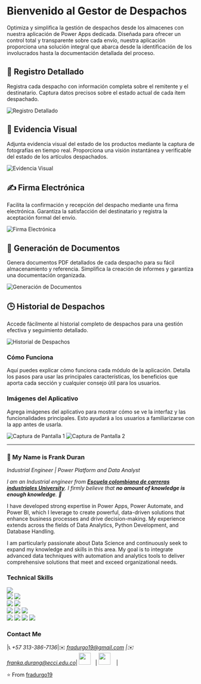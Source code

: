 # Bienvenido al Gestor de Despachos

Optimiza y simplifica la gestión de despachos desde los almacenes con nuestra aplicación de Power Apps dedicada. Diseñada para ofrecer un control total y transparente sobre cada envío, nuestra aplicación proporciona una solución integral que abarca desde la identificación de los involucrados hasta la documentación detallada del proceso.

## 🚚 Registro Detallado

Registra cada despacho con información completa sobre el remitente y el destinatario. Captura datos precisos sobre el estado actual de cada ítem despachado.

![Registro Detallado](ruta/a/tu/imagen_registro_detallado.png) <!-- Reemplaza "ruta/a/tu/imagen_registro_detallado.png" con la URL de la imagen -->

## 📸 Evidencia Visual

Adjunta evidencia visual del estado de los productos mediante la captura de fotografías en tiempo real. Proporciona una visión instantánea y verificable del estado de los artículos despachados.

![Evidencia Visual](ruta/a/tu/imagen_evidencia_visual.png) <!-- Reemplaza "ruta/a/tu/imagen_evidencia_visual.png" con la URL de la imagen -->

## ✍️ Firma Electrónica

Facilita la confirmación y recepción del despacho mediante una firma electrónica. Garantiza la satisfacción del destinatario y registra la aceptación formal del envío.

![Firma Electrónica](ruta/a/tu/imagen_firma_electronica.png) <!-- Reemplaza "ruta/a/tu/imagen_firma_electronica.png" con la URL de la imagen -->

## 📄 Generación de Documentos

Genera documentos PDF detallados de cada despacho para su fácil almacenamiento y referencia. Simplifica la creación de informes y garantiza una documentación organizada.

![Generación de Documentos](ruta/a/tu/imagen_generacion_documentos.png) <!-- Reemplaza "ruta/a/tu/imagen_generacion_documentos.png" con la URL de la imagen -->

## 🕒 Historial de Despachos

Accede fácilmente al historial completo de despachos para una gestión efectiva y seguimiento detallado.

![Historial de Despachos](ruta/a/tu/imagen_historial_despachos.png) <!-- Reemplaza "ruta/a/tu/imagen_historial_despachos.png" con la URL de la imagen -->

### Cómo Funciona

Aquí puedes explicar cómo funciona cada módulo de la aplicación. Detalla los pasos para usar las principales características, los beneficios que aporta cada sección y cualquier consejo útil para los usuarios.

### Imágenes del Aplicativo

Agrega imágenes del aplicativo para mostrar cómo se ve la interfaz y las funcionalidades principales. Esto ayudará a los usuarios a familiarizarse con la app antes de usarla.

![Captura de Pantalla 1](ruta/a/tu/imagen_captura_pantalla_1.png) <!-- Reemplaza "ruta/a/tu/imagen_captura_pantalla_1.png" con la URL de la imagen -->
![Captura de Pantalla 2](ruta/a/tu/imagen_captura_pantalla_2.png) <!-- Reemplaza "ruta/a/tu/imagen_captura_pantalla_2.png" con la URL de la imagen -->

---

### 👋 My Name is Frank Duran

*Industrial Engineer \| Power Platform and Data Analyst*

<em>I am an Industrial engineer from <a href="https://www.ecci.edu.co/"><b>Escuela colombiana de carreras industriales University</b></a>. I firmly believe that **no amount of knowledge is enough knowledge**. 🧠</em>

I have developed strong expertise in Power Apps, Power Automate, and Power BI, which I leverage to create powerful, data-driven solutions that enhance business processes and drive decision-making. My experience extends across the fields of Data Analytics, Python Development, and Database Handling.

I am particularly passionate about Data Science and continuously seek to expand my knowledge and skills in this area. My goal is to integrate advanced data techniques with automation and analytics tools to deliver comprehensive solutions that meet and exceed organizational needs.

### Technical Skills

<img src="https://img.shields.io/badge/-Python%203-black?style=flat&logo=python&logoColor=white"> <br />
<img src="https://img.shields.io/badge/-MongoDB-de6c1e?style=flat" > <img src="https://img.shields.io/badge/-SQL-5466b8?style=flat&logo=sql&logoColor=white" > <br />
<img src="https://img.shields.io/badge/-Numpy-0d7963?style=flat&logo=flask&logoColor=white"> <img src="https://img.shields.io/badge/-SKlearn-161616?style=flat&logo=react&logoColor=00d9ff"> <br/>
<img src="https://img.shields.io/badge/-C%20&%20C++-659ad2?style=flat&logo=c%2B%2B&logoColor=ffffff"> 
<img src="https://img.shields.io/badge/-Problem%20Solving-ffa804?style=flat"> <img src="https://img.shields.io/badge/-Database%20Management-4d008f?style=flat"> <br />
<img src="https://img.shields.io/badge/-Machine%20Learning-102230?style=flat"> 
<img src="https://img.shields.io/badge/-Microsoft%20Word-164ead?style=flat&logo=microsoft%20word"> <img src="https://img.shields.io/badge/-Microsoft%20Excel-026f39?style=flat&logo=microsoft%20excel"> <img src="https://img.shields.io/badge/-Microsoft%20PowerPoint-b9361a?style=flat&logo=microsoft%20powerpoint">

### Contact Me

|📞 *+57 313-386-7136*|✉️ *fradurgo19@gmail.com \|✉️ franka.durang@ecci.edu.co*| <a href="https://www.linkedin.com/in/frank-anderson-duran-gonzalez/"><img src="https://i.ibb.co/Kx2GSrT/linkedin.png" width="32px" height="32px"></a> &nbsp; | <a href="https://github.com/fradurgo19"><img src="https://cdn.iconscout.com/icon/free/png-256/github-108-438008.png" width="32px" height="32px"></a> &nbsp; &nbsp;|

⭐️ From [fradurgo19](https://github.com/fradurgo19)
